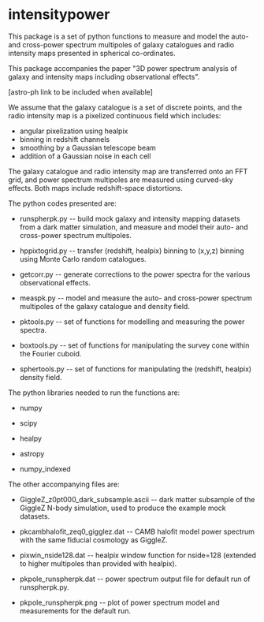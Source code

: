 # intensitypower
This package is a set of python functions to measure and model the auto- 
and cross-power spectrum multipoles of galaxy catalogues and radio 
intensity maps presented in spherical co-ordinates.

This package accompanies the paper "3D power spectrum analysis of galaxy 
and intensity maps including observational effects".

[astro-ph link to be included when available]

We assume that the galaxy catalogue is a set of discrete points, and the 
radio intensity map is a pixelized continuous field which includes:

* angular pixelization using healpix
* binning in redshift channels
* smoothing by a Gaussian telescope beam
* addition of a Gaussian noise in each cell

The galaxy catalogue and radio intensity map are transferred onto an FFT 
grid, and power spectrum multipoles are measured using curved-sky 
effects.  Both maps include redshift-space distortions.

The python codes presented are:

* runspherpk.py -- build mock galaxy and intensity mapping datasets from 
a dark matter simulation, and measure and model their auto- and 
cross-power spectrum multipoles.

* hppixtogrid.py -- transfer (redshift, healpix) binning to (x,y,z) 
binning using Monte Carlo random catalogues.

* getcorr.py -- generate corrections to the power spectra for the 
various observational effects.

* measpk.py -- model and measure the auto- and cross-power spectrum 
multipoles of the galaxy catalogue and density field.

* pktools.py -- set of functions for modelling and measuring the power 
spectra.

* boxtools.py -- set of functions for manipulating the survey cone 
within the Fourier cuboid.

* sphertools.py -- set of functions for manipulating the (redshift, 
healpix) density field.

The python libraries needed to run the functions are:

* numpy

* scipy

* healpy

* astropy

* numpy_indexed

The other accompanying files are:

* GiggleZ_z0pt000_dark_subsample.ascii -- dark matter subsample of the 
GiggleZ N-body simulation, used to produce the example mock datasets.

* pkcambhalofit_zeq0_gigglez.dat -- CAMB halofit model power spectrum 
with the same fiducial cosmology as GiggleZ.

* pixwin_nside128.dat -- healpix window function for nside=128 (extended 
to higher multipoles than provided with healpix).

* pkpole_runspherpk.dat -- power spectrum output file for default run of 
runspherpk.py.

* pkpole_runspherpk.png -- plot of power spectrum model and measurements 
for the default run.
